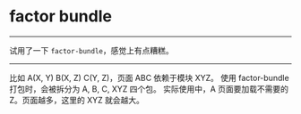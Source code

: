 # factor bundle

---

试用了一下 `factor-bundle`，感觉上有点糟糕。

---

比如 A(X, Y) B(X, Z) C(Y, Z)，页面 ABC 依赖于模块 XYZ。
使用 factor-bundle 打包时，会被拆分为 A, B, C, XYZ 四个包。
实际使用中，A 页面要加载不需要的 Z。页面越多，这里的 XYZ 就会越大。

